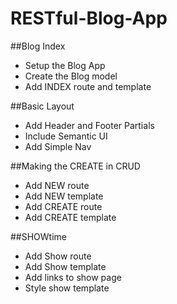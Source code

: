 # RESTful-Blog-App

##Blog Index

* Setup the Blog App
* Create the Blog model
* Add INDEX route and template

##Basic Layout

* Add Header and Footer Partials
* Include Semantic UI
* Add Simple Nav

##Making the CREATE in CRUD

* Add NEW route
* Add NEW template
* Add CREATE route
* Add CREATE template

##SHOWtime

* Add Show route
* Add Show template
* Add links to show page
* Style show template